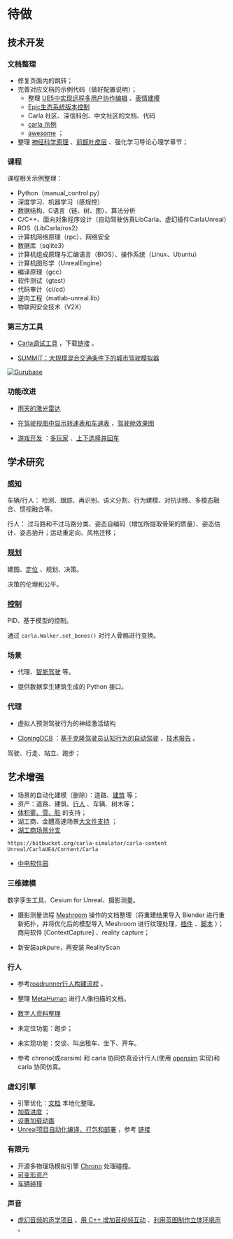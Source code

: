 # 待做

## 技术开发

### 文档整理
- 修复页面内的跳转；
- 完善对应文档的示例代码（做好配置说明）；
  - 整理 [UE5中实现远程多用户协作编辑](https://mp.weixin.qq.com/s/9yqjZjK29sz676vFX6faIQ) 、[表情建模](https://mp.weixin.qq.com/s?__biz=MzAxNzMzODkyMA==&mid=2650671035&idx=1&sn=3f931afdf56a5a3d26eb2100a913fc28) 
  - [Epic生态系统版本控制](https://mp.weixin.qq.com/s?__biz=MzAxNzMzODkyMA==&mid=2650681397&idx=1&sn=b372f97855c9651823cfa2f9fa92be6f) 
  - Carla 社区、深信科创、中文社区的文档、代码 
  - [carla 示例](https://github.com/OpenHUTB/carla/tree/master/PythonAPI/examples) 
  - [awesome](https://github.com/Amin-Tgz/awesome-CARLA) ；
- 整理 [神经科学原理](https://github.com/OpenHUTB/neuro) 、[前额叶皮层](https://github.com/OpenHUTB/PFC) 、强化学习导论心理学章节；

### 课程
课程相关示例整理：
- Python（manual_control.py）
- 深度学习、机器学习（感规控）
- 数据结构、C语言（链、树、图）、算法分析
- C/C++、面向对象程序设计（自动驾驶仿真LibCarla、虚幻插件CarlaUnreal）
- ROS（LibCarla/ros2）
- 计算机网络原理（rpc）、网络安全
- 数据库（sqlite3）
- 计算机组成原理与汇编语言（BIOS）、操作系统（Linux、Ubuntu）
- 计算机图形学（UnrealEngine）
- 编译原理（gcc）
- 软件测试（gtest）
- 代码审计（ci/cd）
- 逆向工程（matlab-unreal.lib）
- 物联网安全技术（V2X）

### 第三方工具

- [Carla调试工具](https://gitee.com/kin-zhang/quickly-carla) ，下载[链接](https://www.microsoft.com/en-us/download/details.aspx?id=58090) 。

- [SUMMIT：大规模混合交通条件下的城市驾驶模拟器](https://github.com/AdaCompNUS/summit)

[![Gurubase](https://img.shields.io/badge/Gurubase-Ask%20CARLA%20Simulator%20Guru-006BFF)](https://gurubase.io/g/carla-simulator)

### 功能改进

- [雨天的激光雷达](https://openhutb.github.io/carla_doc/used_by/#sensor)

- [在驾驶视图中显示转速表和车速表](https://github.com/carla-simulator/carla/issues/89) ，[驾驶舱效果图](https://s4-frame.ozstatic.by/1000/236/108/20/20108236_2.jpg) 

- [游戏开发](./game.md) ：[多玩家](https://github.com/initialed85/carla-multiplayer) 、[上下选择并回车](https://github.com/wtripp180901/CarlaTestGenGame)


## 学术研究
### [感知](algorithms/perception.md)
车辆/行人：
检测、跟踪、再识别、语义分割、行为建模、对抗训练、多模态融合、惯视融合等。

行人：
过马路和不过马路分类、姿态自编码（增加所提取骨架的质量）、姿态估计、姿态抬升；运动重定向、风格迁移；

### [规划](algorithms/planning.md)
建图、[定位](algorithms/localization.md) 、规划、决策。

决策的伦理和公平。

### [控制](algorithms/control.md)
PID、基于模型的控制。

通过 `carla.Walker.set_bones()` 对行人骨骼进行变换。

### 场景
* 代理、[智能驾驶](https://openhutb.github.io/carla_doc/ecosys_iss/) 等。

* 提供数据孪生建筑生成的 Python 接口。

### 代理
* 虚拟人预测驾驶行为的神经激活结构

* [CloningDCB](pedestrian/cloning_DCB.md) ：[基于克隆驾驶员认知行为的自动驾驶](https://www.linkedin.com/posts/carla-simulator_cloningdcb-research-is-supported-by-project-activity-7188621705307635712-6bes/) ，[技术报告](https://www.webology.org/data-cms/articles/20201222123506pmWEB17061.pdf) 。

驾驶、行走、站立、跑步；


## 艺术增强
* 场景的自动化建模（删除）：道路、[建筑](https://github.com/chenzhaiyu/footprint-detection) 等；
* 资产：道路、建筑、[行人](https://github.com/EpicGames/MetaHuman-DNA-Calibration) 、车辆、树木等；
* [体积雾、雪、脏](https://bitbucket.org/carla-simulator/carla-content/pull-requests/382) 的支持；
* 湖工商、金醴高速场景[大文件支持](./tuto_G_lfs.md) ；
* [湖工商场景分支](https://bitbucket.org/hutbcity/openhutbcarla/src/main/)
```shell
https://bitbucket.org/carla-simulator/carla-content Unreal/CarlaUE4/Content/Carla
```

* [中电软件园](https://overpass-api.de/api/map?bbox=112.8671,28.2281,112.8873,28.2412) 


### 三维建模
数字孪生工具、Cesium for Unreal、摄影测量。

* 摄影测量流程 [Meshroom](https://github.com/OpenHUTB/Meshroom) 操作的文档整理（将重建结果导入 Blender 进行重新拓扑，并将优化后的模型导入 Meshroom 进行纹理处理，[插件](https://github.com/SBCV/Blender-Addon-Photogrammetry-Importer) 、[脚本](https://github.com/tibicen/meshroom2blender) ）； 商用软件 [ContextCapture] 、reality capture；

* 新安装apkpure，再安装 RealityScan

### 行人
* 参考[roadrunner行人构建流程](https://ww2.mathworks.cn/help/roadrunner-scenario/ug/import-custom-character-meshes.html) 。

* 整理 [MetaHuman](https://github.com/EpicGames/MetaHuman-DNA-Calibration) 进行人像扫描的文档。 

* [数字人资料整理](https://github.com/YUANZHUO-BNU/metahuman_overview)

* 未定位功能：跑步；

* 未实现功能：交谈、叫出租车、坐下、开车。

* 参考 chrono(或carsim) 和 carla 协同仿真设计行人(使用 [opensim](https://github.com/opensim-org/opensim-core) 实现)和carla 协同仿真。 



### 虚幻引擎
* 引擎优化：[文档](https://github.com/OpenHUTB/engine_doc) 本地化整理。
* [加载进度](https://www.unrealengine.com/marketplace/en-US/product/loading-screen-with-load-percentage) ；
* [设置加载动画](https://blog.csdn.net/u010385624/article/details/90044368) 
* [Unreal项目自动化编译、打包和部署](https://www.cnblogs.com/uwatech/p/17168090.html) ，参考 [链接](https://pgaleone.eu/cicd/unreal-engine/2020/09/30/continuous-integration-with-unreal-engine-4/) 

### 有限元
* 开源多物理场模拟引擎 [Chrono](https://projectchrono.org/) 处理碰撞。
* [可变形资产](https://github.com/GPUOpen-Effects/FEMFX) 
* [车辆碰撞](https://github.com/OpenRadioss/OpenRadioss)

### 声音
* [虚幻音频的声学项目](https://www.unrealengine.com/marketplace/en-US/product/06cfe91228c04848a0f6d6f7fb7b40f0?sessionInvalidated=true) 。[用 C++ 增加音视频互动](https://blog.csdn.net/agora_cloud/article/details/106293719) 、[利用蓝图制作立体环境声](利用蓝图制作立体环境声) 。



